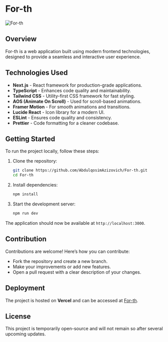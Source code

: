 # For-th

![For-th](https://for-th.vercel.app/og-image.png)

## Overview
For-th is a web application built using modern frontend technologies, designed to provide a seamless and interactive user experience.

## Technologies Used
- **Next.js** - React framework for production-grade applications.
- **TypeScript** - Enhances code quality and maintainability.
- **Tailwind CSS** - Utility-first CSS framework for fast styling.
- **AOS (Animate On Scroll)** - Used for scroll-based animations.
- **Framer Motion** - For smooth animations and transitions.
- **Lucide React** - Icon library for a modern UI.
- **ESLint** - Ensures code quality and consistency.
- **Prettier** - Code formatting for a cleaner codebase.

## Getting Started

To run the project locally, follow these steps:

1. Clone the repository:
   ```sh
   git clone https://github.com/AbdulqosimAzizovich/For-th.git
   cd For-th
   ```
2. Install dependencies:
   ```sh
   npm install
   ```
3. Start the development server:
   ```sh
   npm run dev
   ```

The application should now be available at `http://localhost:3000`.

## Contribution

Contributions are welcome! Here’s how you can contribute:
- Fork the repository and create a new branch.
- Make your improvements or add new features.
- Open a pull request with a clear description of your changes.

## Deployment

The project is hosted on **Vercel** and can be accessed at [For-th](https://for-th.vercel.app/).

## License
This project is temporarily open-source and will not remain so after several upcoming updates.
